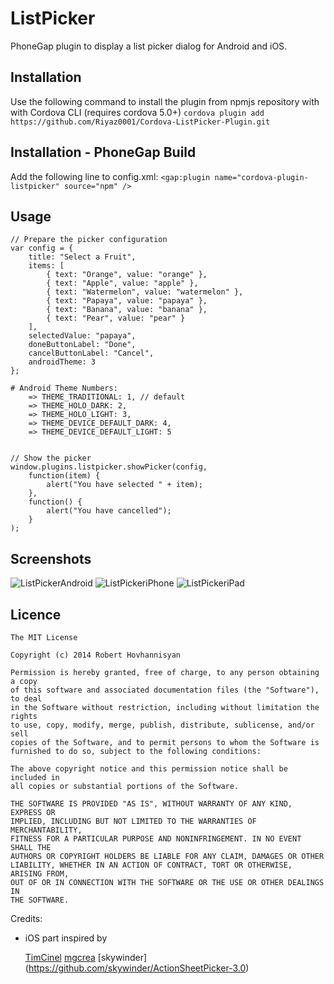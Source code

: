 ListPicker
=============

PhoneGap plugin to display a list picker dialog for Android and iOS.

## Installation

Use the following command to install the plugin from npmjs repository with with Cordova CLI (requires cordova 5.0+)
```cordova plugin add https://github.com/Riyaz0001/Cordova-ListPicker-Plugin.git```  

## Installation - PhoneGap Build 

Add the following line to config.xml: 
```<gap:plugin name="cordova-plugin-listpicker" source="npm" />```

## Usage

    // Prepare the picker configuration
    var config = {
        title: "Select a Fruit", 
        items: [
            { text: "Orange", value: "orange" },
            { text: "Apple", value: "apple" },
            { text: "Watermelon", value: "watermelon" },
            { text: "Papaya", value: "papaya" },
            { text: "Banana", value: "banana" },
            { text: "Pear", value: "pear" }         
        ],
        selectedValue: "papaya",
        doneButtonLabel: "Done",
        cancelButtonLabel: "Cancel",
        androidTheme: 3
    };
    
    # Android Theme Numbers:
        => THEME_TRADITIONAL: 1, // default
        => THEME_HOLO_DARK: 2,
        => THEME_HOLO_LIGHT: 3,
        => THEME_DEVICE_DEFAULT_DARK: 4,
        => THEME_DEVICE_DEFAULT_LIGHT: 5
    
    
    // Show the picker
    window.plugins.listpicker.showPicker(config, 
        function(item) { 
            alert("You have selected " + item);
        },
        function() { 
            alert("You have cancelled");
        }
    );

## Screenshots

![ListPickerAndroid](Untitled.png "ListPickerAndroid")
![ListPickeriPhone](screenshots/iphone1.png "ListPickeriPhone")
![ListPickeriPad](screenshots/ipad1.png "ListPickeriPad")

## Licence

    The MIT License

    Copyright (c) 2014 Robert Hovhannisyan

    Permission is hereby granted, free of charge, to any person obtaining a copy
    of this software and associated documentation files (the "Software"), to deal
    in the Software without restriction, including without limitation the rights
    to use, copy, modify, merge, publish, distribute, sublicense, and/or sell
    copies of the Software, and to permit persons to whom the Software is
    furnished to do so, subject to the following conditions:

    The above copyright notice and this permission notice shall be included in
    all copies or substantial portions of the Software.

    THE SOFTWARE IS PROVIDED "AS IS", WITHOUT WARRANTY OF ANY KIND, EXPRESS OR
    IMPLIED, INCLUDING BUT NOT LIMITED TO THE WARRANTIES OF MERCHANTABILITY,
    FITNESS FOR A PARTICULAR PURPOSE AND NONINFRINGEMENT. IN NO EVENT SHALL THE
    AUTHORS OR COPYRIGHT HOLDERS BE LIABLE FOR ANY CLAIM, DAMAGES OR OTHER
    LIABILITY, WHETHER IN AN ACTION OF CONTRACT, TORT OR OTHERWISE, ARISING FROM,
    OUT OF OR IN CONNECTION WITH THE SOFTWARE OR THE USE OR OTHER DEALINGS IN
    THE SOFTWARE.

Credits:

* iOS part inspired by 
  
  [TimCinel](https://github.com/TimCinel/ActionSheetPicker) 
  [mgcrea](https://github.com/mgcrea/cordova-pickerview)
  [skywinder] (https://github.com/skywinder/ActionSheetPicker-3.0)
